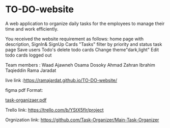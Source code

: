 # TO-DO-website
A web application to organize daily tasks for the employees to manage their time and work efficiently.

You received the website requirement as follows: 
home page with description,
SignIn& SignUp
Cards "Tasks"
filter by priority and status
task page
Save users Todo's
delete todo cards
Change theme"dark,light"
Edit todo cards
 logged out

Team members :
Waad Ajawneh
Osama Dosoky
Ahmad Zahran
Ibrahim Taqieddin
Rama Jaradat



live link :https://ramajardat.github.io/TO-DO-website/

figma pdf Format:

[task-organizaer.pdf](https://github.com/Ramajardat/TO-DO-website/files/9438600/task-organizaer.pdf)

Trello link: https://trello.com/b/YStX5fIr/project


Orgnization link: https://github.com/Task-Organizer/Main-Task-Organizer
